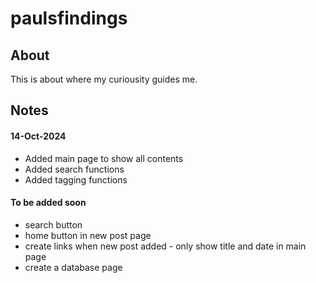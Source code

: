 # paulsfindings

## About
This is about where my curiousity guides me.

## Notes

#### 14-Oct-2024
- Added main page to show all contents
- Added search functions
- Added tagging functions

#### To be added soon
- search button
- home button in new post page
- create links when new post added - only show title and date in main page
- create a database page
